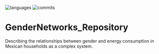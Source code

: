 ![languages](https://img.shields.io/github/languages/top/MemoOlv/GenderNetworks_Repository)
![commits](https://img.shields.io/github/commit-activity/y/MemoOlv/GenderNetworks_Repository)

# GenderNetworks_Repository

Describing the relationships between gender and energy consumption in Mexican households as a complex system. 
